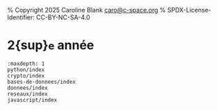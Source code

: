 % Copyright 2025 Caroline Blank <caro@c-space.org>
% SPDX-License-Identifier: CC-BY-NC-SA-4.0

# 2{sup}`e` année

```{toctree}
:maxdepth: 1
python/index
crypto/index
bases-de-donnees/index
donnees/index
reseaux/index
javascript/index
```
